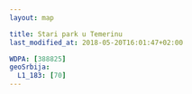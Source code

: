 ```yaml
---
layout: map

title: Stari park u Temerinu
last_modified_at: 2018-05-20T16:01:47+02:00

WDPA: [388825]
geoSrbija:
  L1_183: [70]
---
```

